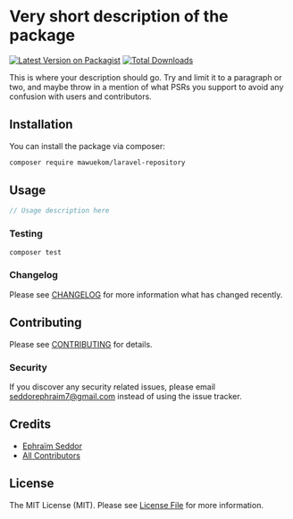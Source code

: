 # Very short description of the package

[![Latest Version on Packagist](https://img.shields.io/packagist/v/mawuekom/laravel-repository.svg?style=flat-square)](https://packagist.org/packages/mawuekom/laravel-repository)
[![Total Downloads](https://img.shields.io/packagist/dt/mawuekom/laravel-repository.svg?style=flat-square)](https://packagist.org/packages/mawuekom/laravel-repository)

This is where your description should go. Try and limit it to a paragraph or two, and maybe throw in a mention of what PSRs you support to avoid any confusion with users and contributors.

## Installation

You can install the package via composer:

```bash
composer require mawuekom/laravel-repository
```

## Usage

```php
// Usage description here
```

### Testing

```bash
composer test
```

### Changelog

Please see [CHANGELOG](CHANGELOG.md) for more information what has changed recently.

## Contributing

Please see [CONTRIBUTING](CONTRIBUTING.md) for details.

### Security

If you discover any security related issues, please email seddorephraim7@gmail.com instead of using the issue tracker.

## Credits

-   [Ephraïm Seddor](https://github.com/mawuva)
-   [All Contributors](../../contributors)

## License

The MIT License (MIT). Please see [License File](LICENSE.md) for more information.
